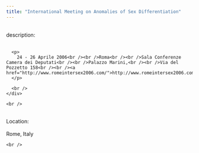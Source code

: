 ```yaml
---
title: "International Meeting on Anomalies of Sex Differentiation"
---
```


<div class="flexinode-body flexinode-2">
  <div class="flexinode-textarea-1">
    <div class="form-item">
      <br /> <label>description:</label><br /><br /> 
      
      <p>
        24 - 26 Aprile 2006<br /><br />Roma<br /><br />Sala Conferenze Camera dei Deputati<br /><br />Palazzo Marini,<br /><br />Via del Pozzetto 158<br /><br /><a href="http://www.romeintersex2006.com/">http://www.romeintersex2006.com/</a>
      </p>
      
      <br />
    </div>
    
    <br />
  </div>
  
  <div class="flexinode-textfield-2">
    <div class="form-item">
      <br /> <label>Location:</label><br /><br /> Rome, Italy<br />
    </div>
    
    <br />
  </div>
</div>
